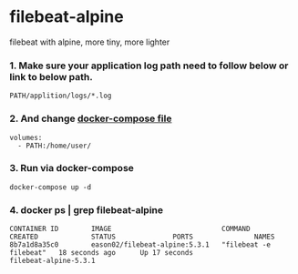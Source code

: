 # filebeat-alpine
filebeat with alpine, more tiny, more lighter

### 1. Make sure your application log path need to follow below or link to below path.
```
PATH/applition/logs/*.log
```

### 2. And change [docker-compose file](https://github.com/easonlau02/filebeat-alpine/blob/master/docker-compose.yml)
```
volumes:
  - PATH:/home/user/ 
```

### 3. Run via docker-compose
```
docker-compose up -d
```

### 4. docker ps | grep filebeat-alpine
```
CONTAINER ID        IMAGE                           COMMAND                  CREATED             STATUS              PORTS               NAMES
8b7a1d8a35c0        eason02/filebeat-alpine:5.3.1   "filebeat -e filebeat"   18 seconds ago      Up 17 seconds                           filebeat-alpine-5.3.1
```



